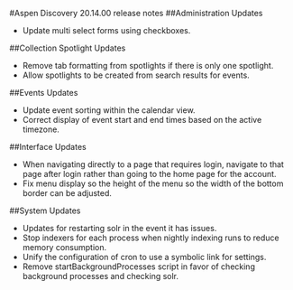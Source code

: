 #Aspen Discovery 20.14.00 release notes
##Administration Updates
- Update multi select forms using checkboxes.

##Collection Spotlight Updates
- Remove tab formatting from spotlights if there is only one spotlight.
- Allow spotlights to be created from search results for events.

##Events Updates
- Update event sorting within the calendar view. 
- Correct display of event start and end times based on the active timezone. 

##Interface Updates
- When navigating directly to a page that requires login, navigate to that page after login rather than going to the home page for the account.
- Fix menu display so the height of the menu so the width of the bottom border can be adjusted. 

##System Updates
- Updates for restarting solr in the event it has issues. 
- Stop indexers for each process when nightly indexing runs to reduce memory consumption. 
- Unify the configuration of cron to use a symbolic link for settings.
- Remove startBackgroundProcesses script in favor of checking background processes and checking solr. 